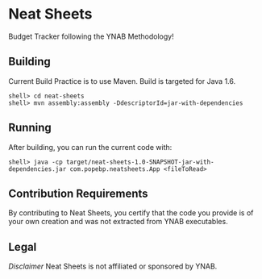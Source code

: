 # Neat Sheets

Budget Tracker following the YNAB Methodology!

## Building

Current Build Practice is to use Maven. Build is targeted for Java 1.6.

```
shell> cd neat-sheets
shell> mvn assembly:assembly -DdescriptorId=jar-with-dependencies
```

## Running

After building, you can run the current code with:

```
shell> java -cp target/neat-sheets-1.0-SNAPSHOT-jar-with-dependencies.jar com.popebp.neatsheets.App <fileToRead>
```

## Contribution Requirements

By contributing to Neat Sheets, you certify that the code you provide is of
your own creation and was not extracted from YNAB executables.

## Legal

*Disclaimer* Neat Sheets is not affiliated or sponsored by YNAB.
